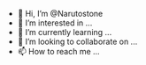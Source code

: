 - 👋 Hi, I’m @Narutostone
- 👀 I’m interested in ...
- 🌱 I’m currently learning ...
- 💞️ I’m looking to collaborate on ...
- 📫 How to reach me ...

<!---
Narutostone/Narutostone is a ✨ special ✨ repository because its `README.md` (this file) appears on your GitHub profile.
You can click the Preview link to take a look at your changes.
--->
